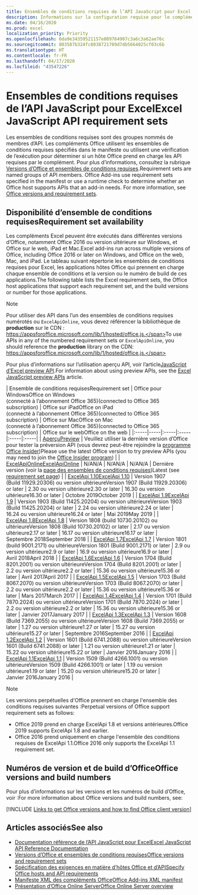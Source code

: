 ```yaml
---
title: Ensembles de conditions requises de l’API JavaScript pour Excel
description: Informations sur la configuration requise pour le complément Office sur les builds Excel.
ms.date: 04/16/2020
ms.prod: excel
localization_priority: Priority
ms.openlocfilehash: 6da9e34359521157e809764907c3a6c3a62ae76c
ms.sourcegitcommit: 803587b324fc8038721709d7db5664025cf03c6b
ms.translationtype: HT
ms.contentlocale: fr-FR
ms.lasthandoff: 04/17/2020
ms.locfileid: "43547226"
---
```

# <a name="excel-javascript-api-requirement-sets"></a><span data-ttu-id="8a509-103">Ensembles de conditions requises de l’API JavaScript pour Excel</span><span class="sxs-lookup"><span data-stu-id="8a509-103">Excel JavaScript API requirement sets</span></span>

<span data-ttu-id="8a509-p101">Les ensembles de conditions requises sont des groupes nommés de membres d’API. Les compléments Office utilisent les ensembles de conditions requises spécifiés dans le manifeste ou utilisent une vérification de l’exécution pour déterminer si un hôte Office prend en charge les API requises par le complément. Pour plus d’informations, consultez la rubrique [Versions d’Office et ensembles de conditions requises](../../develop/office-versions-and-requirement-sets.md).</span><span class="sxs-lookup"><span data-stu-id="8a509-p101">Requirement sets are named groups of API members. Office Add-ins use requirement sets specified in the manifest or use a runtime check to determine whether an Office host supports APIs that an add-in needs. For more information, see [Office versions and requirement sets](../../develop/office-versions-and-requirement-sets.md).</span></span>

## <a name="requirement-set-availability"></a><span data-ttu-id="8a509-107">Disponibilité d’ensemble de conditions requises</span><span class="sxs-lookup"><span data-stu-id="8a509-107">Requirement set availability</span></span>

<span data-ttu-id="8a509-108">Les compléments Excel peuvent être exécutés dans différentes versions d’Office, notamment Office 2016 ou version ultérieure sur Windows, et Office sur le web, iPad et Mac.</span><span class="sxs-lookup"><span data-stu-id="8a509-108">Excel add-ins run across multiple versions of Office, including Office 2016 or later on Windows, and Office on the web, Mac, and iPad.</span></span> <span data-ttu-id="8a509-109">Le tableau suivant répertorie les ensembles de conditions requises pour Excel, les applications hôtes Office qui prennent en charge chaque ensemble de conditions et la version ou le numéro de build de ces applications.</span><span class="sxs-lookup"><span data-stu-id="8a509-109">The following table lists the Excel requirement sets, the Office host applications that support each requirement set, and the build versions or number for those applications.</span></span>

> [!NOTE]
> <span data-ttu-id="8a509-110">Pour utiliser des API dans l’un des ensembles de conditions requises numérotés ou `ExcelApiOnline`, vous devez référencer la bibliothèque de **production** sur le CDN : https://appsforoffice.microsoft.com/lib/1/hosted/office.js.</span><span class="sxs-lookup"><span data-stu-id="8a509-110">To use APIs in any of the numbered requirement sets or `ExcelApiOnline`, you should reference the **production** library on the CDN: https://appsforoffice.microsoft.com/lib/1/hosted/office.js.</span></span>
>
> <span data-ttu-id="8a509-111">Pour plus d’informations sur l’utilisation aperçu API, voir l’article[JavaScript d’Excel preview API](excel-preview-apis.md).</span><span class="sxs-lookup"><span data-stu-id="8a509-111">For information about using preview APIs, see the [Excel JavaScript preview APIs](excel-preview-apis.md) article.</span></span>

|  <span data-ttu-id="8a509-112">Ensemble de conditions requises</span><span class="sxs-lookup"><span data-stu-id="8a509-112">Requirement set</span></span>  |  <span data-ttu-id="8a509-113">Office pour Windows</span><span class="sxs-lookup"><span data-stu-id="8a509-113">Office on Windows</span></span><br><span data-ttu-id="8a509-114">(connecté à l’abonnement Office 365)</span><span class="sxs-lookup"><span data-stu-id="8a509-114">(connected to Office 365 subscription)</span></span>  |  <span data-ttu-id="8a509-115">Office sur iPad</span><span class="sxs-lookup"><span data-stu-id="8a509-115">Office on iPad</span></span><br><span data-ttu-id="8a509-116">(connecté à l’abonnement Office 365)</span><span class="sxs-lookup"><span data-stu-id="8a509-116">(connected to Office 365 subscription)</span></span>  |  <span data-ttu-id="8a509-117">Office sur Mac</span><span class="sxs-lookup"><span data-stu-id="8a509-117">Office on Mac</span></span><br><span data-ttu-id="8a509-118">(connecté à l’abonnement Office 365)</span><span class="sxs-lookup"><span data-stu-id="8a509-118">(connected to Office 365 subscription)</span></span>  | <span data-ttu-id="8a509-119">Office sur le web</span><span class="sxs-lookup"><span data-stu-id="8a509-119">Office on the web</span></span> |
|:-----|-----|:-----|:-----|:-----|:-----|
| [<span data-ttu-id="8a509-120">Aperçu</span><span class="sxs-lookup"><span data-stu-id="8a509-120">Preview</span></span>](excel-preview-apis.md)  | <span data-ttu-id="8a509-121">Veuillez utiliser la dernière version d’Office pour tester la préversion API (vous devrez peut-être rejoindre la [programme Office Insider](https://insider.office.com))</span><span class="sxs-lookup"><span data-stu-id="8a509-121">Please use the latest Office version to try preview APIs (you may need to join the [Office Insider program](https://insider.office.com))</span></span> |
| [<span data-ttu-id="8a509-122">ExcelApiOnline</span><span class="sxs-lookup"><span data-stu-id="8a509-122">ExcelApiOnline</span></span>](excel-api-online-requirement-set.md) | <span data-ttu-id="8a509-123">N/A</span><span class="sxs-lookup"><span data-stu-id="8a509-123">N/A</span></span> | <span data-ttu-id="8a509-124">N/A</span><span class="sxs-lookup"><span data-stu-id="8a509-124">N/A</span></span> | <span data-ttu-id="8a509-125">N/A</span><span class="sxs-lookup"><span data-stu-id="8a509-125">N/A</span></span> | <span data-ttu-id="8a509-126">Dernière version (voir la [page des ensembles de conditions requises](./excel-api-online-requirement-set.md))</span><span class="sxs-lookup"><span data-stu-id="8a509-126">Latest (see [requirement set page](./excel-api-online-requirement-set.md))</span></span> |
| [<span data-ttu-id="8a509-127">ExcelApi 1.10</span><span class="sxs-lookup"><span data-stu-id="8a509-127">ExcelApi 1.10</span></span>](excel-api-1-10-requirement-set.md) | <span data-ttu-id="8a509-128">Version 1907 (Build 11929.20306) ou version ultérieure</span><span class="sxs-lookup"><span data-stu-id="8a509-128">Version 1907 (Build 11929.20306) or later</span></span> | <span data-ttu-id="8a509-129">2.30 ou version ultérieure</span><span class="sxs-lookup"><span data-stu-id="8a509-129">2.30 or later</span></span> | <span data-ttu-id="8a509-130">16.30 ou version ultérieure</span><span class="sxs-lookup"><span data-stu-id="8a509-130">16.30 or later</span></span> | <span data-ttu-id="8a509-131">Octobre 2019</span><span class="sxs-lookup"><span data-stu-id="8a509-131">October 2019</span></span> |
| [<span data-ttu-id="8a509-132">ExcelApi 1.9</span><span class="sxs-lookup"><span data-stu-id="8a509-132">ExcelApi 1.9</span></span>](excel-api-1-9-requirement-set.md)  | <span data-ttu-id="8a509-133">Version 1903 (Build 11425.20204) ou version ultérieure</span><span class="sxs-lookup"><span data-stu-id="8a509-133">Version 1903 (Build 11425.20204) or later</span></span> | <span data-ttu-id="8a509-134">2.24 ou version ultérieure</span><span class="sxs-lookup"><span data-stu-id="8a509-134">2.24 or later</span></span> | <span data-ttu-id="8a509-135">16.24 ou version ultérieure</span><span class="sxs-lookup"><span data-stu-id="8a509-135">16.24 or later</span></span> | <span data-ttu-id="8a509-136">Mai 2019</span><span class="sxs-lookup"><span data-stu-id="8a509-136">May 2019</span></span> |
| [<span data-ttu-id="8a509-137">ExcelApi 1.8</span><span class="sxs-lookup"><span data-stu-id="8a509-137">ExcelApi 1.8</span></span>](excel-api-1-8-requirement-set.md)  | <span data-ttu-id="8a509-138">Version 1808 (build 10730.20102) ou ultérieure</span><span class="sxs-lookup"><span data-stu-id="8a509-138">Version 1808 (Build 10730.20102) or later</span></span> | <span data-ttu-id="8a509-139">2.17 ou version ultérieure</span><span class="sxs-lookup"><span data-stu-id="8a509-139">2.17 or later</span></span> | <span data-ttu-id="8a509-140">16.17 ou version ultérieure</span><span class="sxs-lookup"><span data-stu-id="8a509-140">16.17 or later</span></span> | <span data-ttu-id="8a509-141">Septembre 2018</span><span class="sxs-lookup"><span data-stu-id="8a509-141">September 2018</span></span> |
| [<span data-ttu-id="8a509-142">ExcelApi 1.7</span><span class="sxs-lookup"><span data-stu-id="8a509-142">ExcelApi 1.7</span></span>](excel-api-1-7-requirement-set.md)  | <span data-ttu-id="8a509-143">Version 1801 (build 9001.2171) ou ultérieure</span><span class="sxs-lookup"><span data-stu-id="8a509-143">Version 1801 (Build 9001.2171) or later</span></span>   | <span data-ttu-id="8a509-144">2.9 ou version ultérieure</span><span class="sxs-lookup"><span data-stu-id="8a509-144">2.9 or later</span></span>  | <span data-ttu-id="8a509-145">16.9 ou version ultérieure</span><span class="sxs-lookup"><span data-stu-id="8a509-145">16.9 or later</span></span>  | <span data-ttu-id="8a509-146">Avril 2018</span><span class="sxs-lookup"><span data-stu-id="8a509-146">April 2018</span></span> |
| [<span data-ttu-id="8a509-147">ExcelApi 1.6</span><span class="sxs-lookup"><span data-stu-id="8a509-147">ExcelApi 1.6</span></span>](excel-api-1-6-requirement-set.md)  | <span data-ttu-id="8a509-148">Version 1704 (Build 8201.2001) ou version ultérieure</span><span class="sxs-lookup"><span data-stu-id="8a509-148">Version 1704 (Build 8201.2001) or later</span></span>   | <span data-ttu-id="8a509-149">2.2 ou version ultérieure</span><span class="sxs-lookup"><span data-stu-id="8a509-149">2.2 or later</span></span>  | <span data-ttu-id="8a509-150">15.36 ou version ultérieure</span><span class="sxs-lookup"><span data-stu-id="8a509-150">15.36 or later</span></span> | <span data-ttu-id="8a509-151">Avril 2017</span><span class="sxs-lookup"><span data-stu-id="8a509-151">April 2017</span></span> |
| [<span data-ttu-id="8a509-152">ExcelApi 1.5</span><span class="sxs-lookup"><span data-stu-id="8a509-152">ExcelApi 1.5</span></span>](excel-api-1-5-requirement-set.md)  | <span data-ttu-id="8a509-153">Version 1703 (Build 8067.2070) ou version ultérieure</span><span class="sxs-lookup"><span data-stu-id="8a509-153">Version 1703 (Build 8067.2070) or later</span></span>   | <span data-ttu-id="8a509-154">2.2 ou version ultérieure</span><span class="sxs-lookup"><span data-stu-id="8a509-154">2.2 or later</span></span>  | <span data-ttu-id="8a509-155">15.36 ou version ultérieure</span><span class="sxs-lookup"><span data-stu-id="8a509-155">15.36 or later</span></span> | <span data-ttu-id="8a509-156">Mars 2017</span><span class="sxs-lookup"><span data-stu-id="8a509-156">March 2017</span></span> |
| [<span data-ttu-id="8a509-157">ExcelApi 1.4</span><span class="sxs-lookup"><span data-stu-id="8a509-157">ExcelApi 1.4</span></span>](excel-api-1-4-requirement-set.md)  | <span data-ttu-id="8a509-158">Version 1701 (Build 7870.2024) ou version ultérieure</span><span class="sxs-lookup"><span data-stu-id="8a509-158">Version 1701 (Build 7870.2024) or later</span></span>   | <span data-ttu-id="8a509-159">2.2 ou version ultérieure</span><span class="sxs-lookup"><span data-stu-id="8a509-159">2.2 or later</span></span>  | <span data-ttu-id="8a509-160">15.36 ou version ultérieure</span><span class="sxs-lookup"><span data-stu-id="8a509-160">15.36 or later</span></span> | <span data-ttu-id="8a509-161">Janvier 2017</span><span class="sxs-lookup"><span data-stu-id="8a509-161">January 2017</span></span> |
| [<span data-ttu-id="8a509-162">ExcelApi 1.3</span><span class="sxs-lookup"><span data-stu-id="8a509-162">ExcelApi 1.3</span></span>](excel-api-1-3-requirement-set.md)  | <span data-ttu-id="8a509-163">Version 1608 (Build 7369.2055) ou version ultérieure</span><span class="sxs-lookup"><span data-stu-id="8a509-163">Version 1608 (Build 7369.2055) or later</span></span>   | <span data-ttu-id="8a509-164">1.27 ou version ultérieure</span><span class="sxs-lookup"><span data-stu-id="8a509-164">1.27 or later</span></span> | <span data-ttu-id="8a509-165">15.27 ou version ultérieure</span><span class="sxs-lookup"><span data-stu-id="8a509-165">15.27 or later</span></span> | <span data-ttu-id="8a509-166">Septembre 2016</span><span class="sxs-lookup"><span data-stu-id="8a509-166">September 2016</span></span> |
| [<span data-ttu-id="8a509-167">ExcelApi 1.2</span><span class="sxs-lookup"><span data-stu-id="8a509-167">ExcelApi 1.2</span></span>](excel-api-1-2-requirement-set.md)  | <span data-ttu-id="8a509-168">Version 1601 (Build 6741.2088) ou version ultérieure</span><span class="sxs-lookup"><span data-stu-id="8a509-168">Version 1601 (Build 6741.2088) or later</span></span>   | <span data-ttu-id="8a509-169">1.21 ou version ultérieure</span><span class="sxs-lookup"><span data-stu-id="8a509-169">1.21 or later</span></span> | <span data-ttu-id="8a509-170">15.22 ou version ultérieure</span><span class="sxs-lookup"><span data-stu-id="8a509-170">15.22 or later</span></span> | <span data-ttu-id="8a509-171">Janvier 2016</span><span class="sxs-lookup"><span data-stu-id="8a509-171">January 2016</span></span> |
| [<span data-ttu-id="8a509-172">ExcelApi 1.1</span><span class="sxs-lookup"><span data-stu-id="8a509-172">ExcelApi 1.1</span></span>](excel-api-1-1-requirement-set.md)  | <span data-ttu-id="8a509-173">Version 1509 (Build 4266.1001) ou version ultérieure</span><span class="sxs-lookup"><span data-stu-id="8a509-173">Version 1509 (Build 4266.1001) or later</span></span>   | <span data-ttu-id="8a509-174">1.19 ou version ultérieure</span><span class="sxs-lookup"><span data-stu-id="8a509-174">1.19 or later</span></span> | <span data-ttu-id="8a509-175">15.20 ou version ultérieure</span><span class="sxs-lookup"><span data-stu-id="8a509-175">15.20 or later</span></span> | <span data-ttu-id="8a509-176">Janvier 2016</span><span class="sxs-lookup"><span data-stu-id="8a509-176">January 2016</span></span> |

> [!NOTE]
> <span data-ttu-id="8a509-177">Les versions perpétuelles d'Office prennent en charge l'ensemble des conditions requises suivantes :</span><span class="sxs-lookup"><span data-stu-id="8a509-177">Perpetual versions of Office support requirement sets as follows:</span></span>
>
> - <span data-ttu-id="8a509-178">Office 2019 prend en charge ExcelApi 1.8 et versions antérieures.</span><span class="sxs-lookup"><span data-stu-id="8a509-178">Office 2019 supports ExcelApi 1.8 and earlier.</span></span>
> - <span data-ttu-id="8a509-179">Office 2016 prend uniquement en charge l'ensemble des conditions requises de ExcelApi 1.1.</span><span class="sxs-lookup"><span data-stu-id="8a509-179">Office 2016 only supports the ExcelApi 1.1 requirement set.</span></span>

## <a name="office-versions-and-build-numbers"></a><span data-ttu-id="8a509-180">Numéros de version et de build d’Office</span><span class="sxs-lookup"><span data-stu-id="8a509-180">Office versions and build numbers</span></span>

<span data-ttu-id="8a509-181">Pour plus d’informations sur les versions et les numéros de build d’Office, voir :</span><span class="sxs-lookup"><span data-stu-id="8a509-181">For more information about Office versions and build numbers, see:</span></span>

[!INCLUDE [Links to get Office versions and how to find Office client version](../../includes/links-get-office-versions-builds.md)]

## <a name="see-also"></a><span data-ttu-id="8a509-182">Articles associés</span><span class="sxs-lookup"><span data-stu-id="8a509-182">See also</span></span>

- [<span data-ttu-id="8a509-183">Documentation référence de l’API JavaScript pour Excel</span><span class="sxs-lookup"><span data-stu-id="8a509-183">Excel JavaScript API Reference Documentation</span></span>](/javascript/api/excel)
- [<span data-ttu-id="8a509-184">Versions d’Office et ensembles de conditions requises</span><span class="sxs-lookup"><span data-stu-id="8a509-184">Office versions and requirement sets</span></span>](../../develop/office-versions-and-requirement-sets.md)
- [<span data-ttu-id="8a509-185">Spécification des exigences en matière d’hôtes Office et d’API</span><span class="sxs-lookup"><span data-stu-id="8a509-185">Specify Office hosts and API requirements</span></span>](../../develop/specify-office-hosts-and-api-requirements.md)
- [<span data-ttu-id="8a509-186">Manifeste XML des compléments Office</span><span class="sxs-lookup"><span data-stu-id="8a509-186">Office Add-ins XML manifest</span></span>](../../develop/add-in-manifests.md)
- [<span data-ttu-id="8a509-187">Présentation d’Office Online Server</span><span class="sxs-lookup"><span data-stu-id="8a509-187">Office Online Server overview</span></span>](/officeonlineserver/office-online-server-overview)
